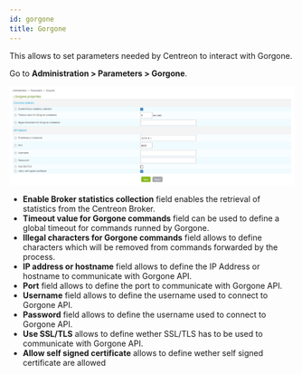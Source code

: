 ```yaml
---
id: gorgone
title: Gorgone
---
```


This allows to set parameters needed by Centreon to interact with Gorgone.

Go to **Administration > Parameters > Gorgone**.

![image](../../assets/administration/parameters-gorgone.png)

- **Enable Broker statistics collection** field enables the retrieval of
statistics from the Centreon Broker.
- **Timeout value for Gorgone commands** field can be used to define a global
timeout for commands runned by Gorgone.
- **Illegal characters for Gorgone commands** field allows to define
characters which will be removed from commands forwarded by the process.
- **IP address or hostname** field allows to define the IP Address or hostname
to communicate with Gorgone API.
- **Port** field allows to define the port to communicate with Gorgone API.
- **Username** field allows to define the username used to connect to
Gorgone API.
- **Password** field allows to define the username used to connect to
Gorgone API.
- **Use SSL/TLS** allows to define wether SSL/TLS has to be used to communicate
with Gorgone API.
- **Allow self signed certificate** allows to define wether self signed
certificate are allowed
